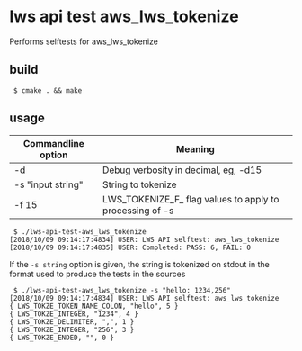 # lws api test aws_lws_tokenize

Performs selftests for aws_lws_tokenize

## build

```
 $ cmake . && make
```

## usage

Commandline option|Meaning
---|---
-d <loglevel>|Debug verbosity in decimal, eg, -d15
-s "input string"|String to tokenize
-f 15|LWS_TOKENIZE_F_ flag values to apply to processing of -s 

```
 $ ./lws-api-test-aws_lws_tokenize
[2018/10/09 09:14:17:4834] USER: LWS API selftest: aws_lws_tokenize
[2018/10/09 09:14:17:4835] USER: Completed: PASS: 6, FAIL: 0
```

If the `-s string` option is given, the string is tokenized on stdout in
the format used to produce the tests in the sources

```
 $ ./lws-api-test-aws_lws_tokenize -s "hello: 1234,256"
[2018/10/09 09:14:17:4834] USER: LWS API selftest: aws_lws_tokenize
{ LWS_TOKZE_TOKEN_NAME_COLON, "hello", 5 }
{ LWS_TOKZE_INTEGER, "1234", 4 }
{ LWS_TOKZE_DELIMITER, ",", 1 }
{ LWS_TOKZE_INTEGER, "256", 3 }
{ LWS_TOKZE_ENDED, "", 0 }
```

